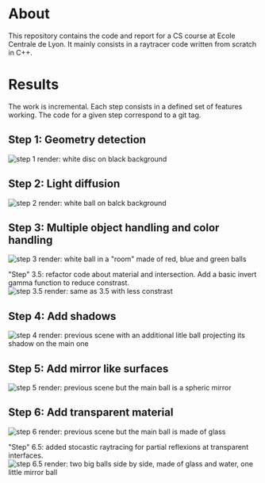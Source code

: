 # About

This repository contains the code and report for a CS course at Ecole Centrale de Lyon.
It mainly consists in a raytracer code written from scratch in C++.

# Results

The work is incremental. Each step consists in a defined set of features working.
The code for a given step correspond to a git tag.

## Step 1: Geometry detection

![step 1 render: white disc on black background](./result/step1.png)

## Step 2: Light diffusion

![step 2 render: white ball on balck background](./result/step2.png)

## Step 3: Multiple object handling and color handling

![step 3 render: white ball in a "room" made of red, blue and green balls](./result/step3.png)

"Step" 3.5: refactor code about material and intersection. Add a basic invert gamma function to reduce constrast.
![step 3.5 render: same as 3.5 with less constrast](./result/step3.5.png)

## Step 4: Add shadows

![step 4 render: previous scene with an additional litle ball projecting its shadow on the main one](./result/step4.png)

## Step 5: Add mirror like surfaces

![step 5 render: previous scene but the main ball is a spheric mirror](./result/step5.png)

## Step 6: Add transparent material

![step 6 render: previous scene but the main ball is made of glass](./result/step6.png)

"Step" 6.5: added stocastic raytracing for partial reflexions at transparent interfaces.
![step 6.5 render: two big balls side by side, made of glass and water, one little mirror ball](./result/step6.5².png)
